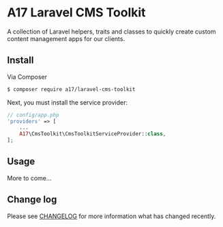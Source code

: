 # A17 Laravel CMS Toolkit

A collection of Laravel helpers, traits and classes to quickly create custom content management apps for our clients.

## Install

Via Composer

``` bash
$ composer require a17/laravel-cms-toolkit
```

Next, you must install the service provider:

```php
// config/app.php
'providers' => [
    ...
    A17\CmsToolkit\CmsToolkitServiceProvider::class,
];
```

## Usage

More to come...

## Change log

Please see [CHANGELOG](CHANGELOG.md) for more information what has changed recently.
